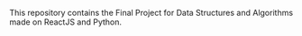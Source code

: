 This repository contains the Final Project for Data Structures and Algorithms made on ReactJS and Python.
